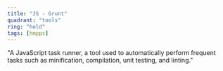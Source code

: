```yaml
---
title: "JS - Grunt"
quadrant: "tools"
ring: "hold"
tags: [hmpps]
---
```


"A JavaScript task runner, a tool used to automatically perform frequent tasks such as minification, compilation, unit testing, and linting."
